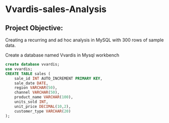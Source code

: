 # Vvardis-sales-Analysis
## Project Objective:
Creating a recurring and ad hoc analysis in MySQL with 300 rows of sample data.

Create a database named Vvardis in Mysql workbench
```sql
create database vvardis;
use vvardis;
CREATE TABLE sales (
    sale_id INT AUTO_INCREMENT PRIMARY KEY,
    sale_date DATE,
    region VARCHAR(50),
    channel VARCHAR(50),
    product_name VARCHAR(100),
    units_sold INT,
    unit_price DECIMAL(10,2),
    customer_type VARCHAR(20)
);
```





